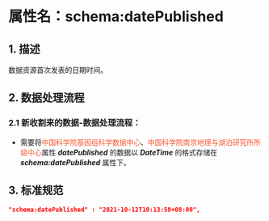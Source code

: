 # 属性名：schema:datePublished

## 1. 描述
数据资源首次发表的日期时间。

## 2. 数据处理流程
### 2.1 新收割来的数据-数据处理流程：
  * 需要将<font color="#fc5531">中国科学院基因组科学数据中心</font>、<font color="#fc5531">中国科学院南京地理与湖泊研究所所级中心</font>属性 ___datePublished___ 的数据以 ___DateTime___ 的格式存储在 ___schema:datePublished___ 属性下。

## 3. 标准规范
```json
"schema:datePublished" : "2021-10-12T10:13:58+08:00",
``` 